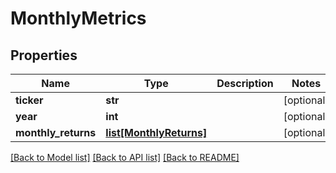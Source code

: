 # MonthlyMetrics

## Properties
Name | Type | Description | Notes
------------ | ------------- | ------------- | -------------
**ticker** | **str** |  | [optional] 
**year** | **int** |  | [optional] 
**monthly_returns** | [**list[MonthlyReturns]**](MonthlyReturns.md) |  | [optional] 

[[Back to Model list]](../README.md#documentation-for-models) [[Back to API list]](../README.md#documentation-for-api-endpoints) [[Back to README]](../README.md)

